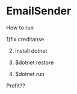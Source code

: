 # EmailSender
How to run


1)fix creditanse

2) install dotnet

3) $dotnet restore

4) $dotnet run

Profit??

